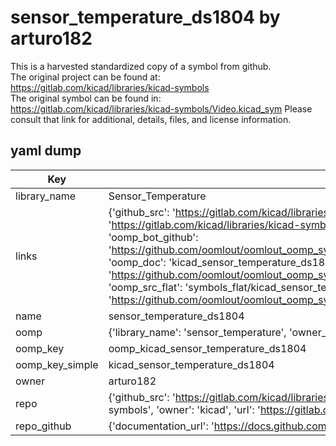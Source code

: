 # sensor_temperature_ds1804 by arturo182  
This is a harvested standardized copy of a symbol from github.  
The original project can be found at:  
https://gitlab.com/kicad/libraries/kicad-symbols  
The original symbol can be found in:
https://gitlab.com/kicad/libraries/kicad-symbols/Video.kicad_sym
Please consult that link for additional, details, files, and license information.  
## yaml dump  
| Key | Value |  
| --- | --- |  
| library_name | Sensor_Temperature |  
| links | {'github_src': 'https://gitlab.com/kicad/libraries/kicad-symbols/Video.kicad_sym', 'github_src_repo': 'https://gitlab.com/kicad/libraries/kicad-symbols', 'oomp_bot': 'kicad_sensor_temperature_ds1804/working', 'oomp_bot_github': 'https://github.com/oomlout/oomlout_oomp_symbol_bot/tree/main/kicad_sensor_temperature_ds1804/working', 'oomp_doc': 'kicad_sensor_temperature_ds1804/working', 'oomp_doc_github': 'https://github.com/oomlout/oomlout_oomp_symbol_doc/tree/main/kicad_sensor_temperature_ds1804/working', 'oomp_src_flat': 'symbols_flat/kicad_sensor_temperature_ds1804/working', 'oomp_src_flat_github': 'https://github.com/oomlout/oomlout_oomp_symbol_src/tree/main/kicad_sensor_temperature_ds1804/working'} |  
| name | sensor_temperature_ds1804 |  
| oomp | {'library_name': 'sensor_temperature', 'owner_name': 'kicad', 'symbol_name': 'sensor_temperature_ds1804'} |  
| oomp_key | oomp_kicad_sensor_temperature_ds1804 |  
| oomp_key_simple | kicad_sensor_temperature_ds1804 |  
| owner | arturo182 |  
| repo | {'github_src': 'https://gitlab.com/kicad/libraries/kicad-symbols/Video.kicad_sym', 'name': 'libraries/kicad-symbols', 'owner': 'kicad', 'url': 'https://gitlab.com/kicad/libraries/kicad-symbols'} |  
| repo_github | {'documentation_url': 'https://docs.github.com/rest/repos/repos#get-a-repository', 'message': 'Not Found'} |  

